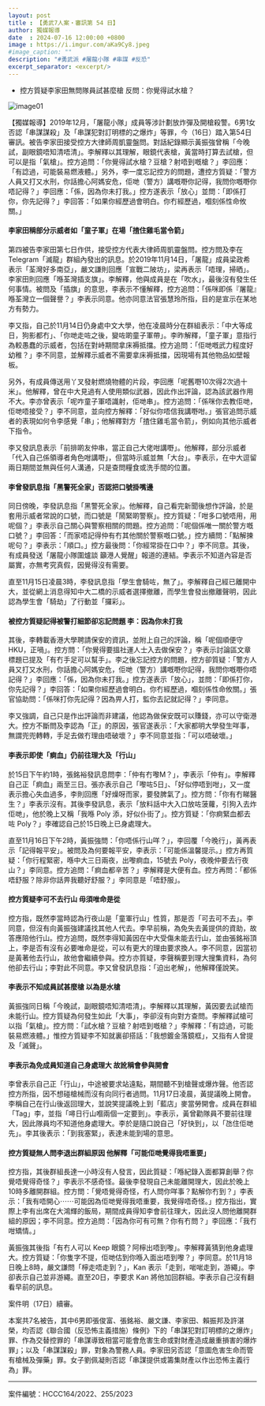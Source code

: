 ```yaml
---
layout: post
title : 【勇武7人案・審訊第 54 日】
author: 獨媒報導
date  : 2024-07-16 12:00:00 +0800
image : https://i.imgur.com/aKa9Cy8.jpeg
#image_caption: ""
description: "#勇武派 #屠龍小隊 #串謀 #反恐"
excerpt_separator: <excerpt/>
---
```


- 控方質疑李家田無問隊員試甚麼槍 反問：你覺得試水槍？

<excerpt/>

![image01](https://i.imgur.com/LXgkqAd.png)

【獨媒報導】2019年12月，「屠龍小隊」成員等涉計劃放炸彈及開槍殺警。6男1女否認「串謀謀殺」及「串謀犯對訂明標的之爆炸」等罪，今（16日）踏入第54日審訊。被告李家田接受控方大律師周凱靈盤問。對話紀錄顯示黃振強曾稱「今晚試，副眼鏡唔知清唔清」。李解釋以其理解，眼鏡代表槍，黃當時打算去試槍，但可以是指「氣槍」。控方追問：「你覺得試水槍？豆槍？射唔到嘅槍？」李回應：「有諗過，可能裝易燃液體。」另外，李一度忘記控方的問題，遭控方質疑：「警方人員又打又水刑，你話擔心阿媽安危，佢哋（警方）講嘅嘢你記得，我問你嘅嘢你唔記得？」李回應：「係，因為你未打我。」控方遂表示「放心」並問：「即係打你，你先記得？」李回答：「如果你經歷過會明白。你冇經歷過，嗰刻係性命攸關。」

#### 李家田稱部分示威者如「童子軍」在場「揸住雞毛當令箭」

第四被告李家田第七日作供，接受控方代表大律師周凱靈盤問。控方問及李在 Telegram「滅龍」群組內發出的訊息。於2019年11月14日，「屠龍」成員梁政希表示「荃灣好多南亞」，嚴文謙則回應「宣戰二陂坊」，梁再表示「唔理，掃晒」。李家田則回應「喺荃灣插支旗」。李解釋，他與成員是在「吹水」，最後沒有發生任何事情。被問及「插旗」的意思，李表示不懂解釋，控方追問：「係咪即係『屠龍』喺荃灣立一個聲譽？」李表示同意。他亦同意法官張慧玲所指，目的是宣示在某地方有勢力。

李又指，自己於11月14日仍身處中文大學，他在凌晨時分在群組表示：「中大等成日，狗影都冇」、「你哋走咗之後，變咗啲童子軍帶」。李昨解釋，「童子軍」意指行為較愚蠢的示威者，包括在對峙期間拿床褥抵擋。控方追問：「佢哋嘅武力程度好幼稚？」李不同意，並解釋示威者不需要拿床褥抵擋，因現場有其他物品如壁報板。

另外，有成員傳送用丫叉發射燃燒物體的片段，李回應「呢舊嘢10次得2次過十米」。他解釋，曾在中大見過有人使用類似武器，因此作出評論，認為該武器作用不大。李亦曾表示「呢咋童子軍唔識射，佢哋串」。控方追問：「係咪你去教佢哋，佢哋唔接受？」李不同意，並向控方解釋：「好似你唔信我講嘢咁。」張官追問示威者的表現如何令李感覺「串」；他解釋對方「揸住雞毛當令箭」，例如向其他示威者下指令。

李又發訊息表示「前排啲友仲串，當正自己大佬咁講嘢」。他解釋，部分示威者「代入自己係領導者角色咁講嘢」，但當時示威並無「大台」。李表示，在中大逗留兩日期間並無與任何人溝通，只是查問糧食或洗手間的位置。

#### 李曾發訊息指「黑警死全家」否認把口號掛嘴邊

同日傍晚，李發訊息指「黑警死全家」。他解釋，自己看完新聞後想作評論，於是套用示威者常說的口號，而口號是「鬧緊啲警察」。控方質疑：「咁多口號唔用，用呢個？」李表示自己關心與警察相關的問題。控方追問：「呢個係唯一關於警方嘅口號？」李回答：「而家唔記得仲有冇其他關於警察嘅口號。」控方續問：「點解揀呢句？」李表示：「順口。」控方最後問：「你經常掛在口中？」李不同意。其後，有成員發送「屠龍小隊圍爐談 籲港人覺醒」報道的連結。李表示不知道內容是否屬實，亦無考究真假，因覺得沒有需要。

直至11月15日凌晨3時，李發訊息指「學生會騎咗，無了」。李解釋自己經已離開中大，並從網上消息得知中大二橋的示威者選擇撤離，而學生會發出撤離聲明，因此認為學生會「騎劫」了行動並「攞彩」。

#### 被控方質疑記得被警打細節卻忘記問題 李：因為你未打我

其後，李轉載香港大學聘請保安的資訊，並附上自己的評論，稱「呢個順便守HKU，正喎」。控方問：「你覺得要搵社運人士入去做保安？」李表示討論區文章標題已提及「有冇手足可以幫手」。李之後忘記控方的問題，控方卻質疑：「警方人員又打又水刑，你話擔心阿媽安危，佢哋（警方）講嘅嘢你記得，我問你嘅嘢你唔記得？」李回應：「係，因為你未打我。」控方遂表示「放心」，並問：「即係打你，你先記得？」李回答：「如果你經歷過會明白。你冇經歷過，嗰刻係性命攸關。」張官協助問：「係咪打你先記得？因為畀人打，監你去記就記得？」李同意。

李又強調，自己只是作出評論而非建議，他認為做保安既可以賺錢，亦可以守衛港大。控方不斷問及李認為「正」的原因，張官遂表示：「大家都明大學發生咩事，無謂兜兜轉轉，手足去做冇理由唔破壞？」李不同意並指：「可以唔破壞。」

#### 李表示即使「痾血」仍前往理大及「行山」

於15日下午約1時，張銘裕發訊息問李：「仲有冇嚟M？」，李表示「仲有」。李解釋自己正「痾血」兩至三日。張亦表示自己「嚟咗5日」、「好似停唔到咁」，又一度表示擔心失血過多，李則回應「好燥呀而家，要發脾氣了」。控方問：「你有冇睇醫生？」李表示沒有。其後李發訊息，表示「放料話中大入口放咗菠蘿，引狗入去炸佢哋」，他於晚上又稱「我喺 Poly 添，好似仆街了」。控方質疑：「你痾緊血都去咗 Poly？」李確認自己於15日晚上已身處理大。

直至11月16日下午2時，黃振強問：「你唔係行山咩？」，李回覆「今晚行」，黃再表示「記得報平安」。被問及為何要報平安，李表示：「可能係溫馨提示。」控方再質疑：「你行程緊密，喺中大三日兩夜，出嚟痾血，15號去 Poly，夜晚仲要去行夜山？」李同意。控方追問：「痾血都辛苦？」李解釋是大便有血。控方再問：「都係唔舒服？除非你話畀我聽好舒服？」李同意是「唔舒服」。

#### 控方質疑李可不去行山 毋須唯命是從

控方指，既然李當時認為行夜山是「童軍行山」性質，那是否「可去可不去」。李同意，但沒有向黃振強建議找其他人代去。李早前稱，為免失去黃提供的資助，故答應陪他行山。控方追問，既然李得知黃因在中大受傷未能去行山，並由張銘裕頂上，李是否有沒有必要唯命是從，可以有更大的理由要求換人。李不同意，因當初是黃著他去行山，故他會繼續參與。控方亦質疑，李聲稱要到理大搜集資料，為何他卻去行山；李對此不同意。李又曾發訊息指：「迫出老解」，他解釋僅說笑。

#### 李表示不知成員試甚麼槍 以為是水槍

黃振強同日稱「今晚試，副眼鏡唔知清唔清」。李解釋以其理解，黃因要去試槍而未能行山。控方質疑為何發生如此「大事」，李卻沒有向對方查問。李解釋試槍可以指「氣槍」。控方問：「試水槍？豆槍？射唔到嘅槍？」李解釋：「有諗過，可能裝易燃液體。」惟控方質疑李不知就裏卻搭話：「我想鍍金落鏡框」，又指有人曾提及「滅聲」。

#### 李表示為免成員知道自己身處理大 故訛稱會參與開會

李曾表示自己正「行山」，中途被要求站遠點，期間聽不到槍聲或爆炸聲。他否認控方所指，因不想碰槍械而沒有向同行者過問。11月17日凌晨，黃提議晚上開會。李稱自己在行山後返回理大，並說笑提議晚上到「藍店」麥當勞開會。成員在群組「Tag」李，並指「噚日行山嗰兩個一定要到」。李表示，黃曾勸隊員不要前往理大，因此隊員均不知道他身處理大。李於是隨口說自己「好快到」，以「氹住佢哋先」。李其後表示：「到我塞緊」，表達未能到場的意思。

#### 控方質疑無人問李退出群組原因 他解釋「可能佢哋覺得我唔重要」

控方指，其後群組長達一小時沒有人發言，因此質疑：「喺紀錄入面都算創舉？你覺唔覺得奇怪？」李表示不感奇怪。最後李發現自己未能離開理大，因此於晚上10時多離開群組。控方問：「覺唔覺得奇怪，冇人問你咩事？點解你冇到？」李表示：「我有唔開心⋯⋯可能因為佢哋覺得我唔重要，我覺得唔奇怪。」控方指出，實際上李有出席在大鴻輝的飯局，期間成員得知李會前往理大，因此沒人問他離開群組的原因；李不同意。控方追問：「因為你可有可無？你有冇問？」李回應：「我冇咁矯情。」

黃振強其後指「有冇人可以 Keep 眼鏡？阿檸出唔到嚟」。李解釋黃猜到他身處理大。控方質疑：「你隻字不提，佢哋估到你喺入面出唔到嚟？」李同意。於11月18日晚上8時，嚴文謙問「檸走唔走到？」，Kan 表示「走到，啱啱走到，游繩」。李卻表示自己並非游繩。直至20日，李要求 Kan 將他加回群組。李表示自己沒有翻看早前的訊息。

案件明（17日）續審。

本案共7名被告，其中6男即張俊富、張銘裕、嚴文謙、李家田、賴振邦及許湛榮，均否認《聯合國（反恐怖主義措施）條例》下的「串謀犯對訂明標的之爆炸」罪、作為交替控罪的「串謀導致相當可能會危害生命或對財產造成嚴重損害的爆炸罪」；以及「串謀謀殺」罪，對象為警務人員。李家田另否認「意圖危害生命而管有槍械及彈藥」罪。女子劉佩凝則否認「串謀提供或籌集財產以作出恐怖主義行為」罪。

---

案件編號：HCCC164/2022、255/2023
